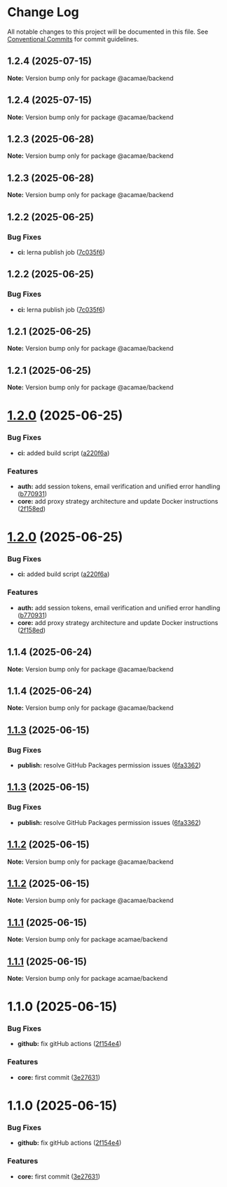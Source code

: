 # Change Log

All notable changes to this project will be documented in this file.
See [Conventional Commits](https://conventionalcommits.org) for commit guidelines.

## 1.2.4 (2025-07-15)

**Note:** Version bump only for package @acamae/backend

## 1.2.4 (2025-07-15)

**Note:** Version bump only for package @acamae/backend

## 1.2.3 (2025-06-28)

**Note:** Version bump only for package @acamae/backend

## 1.2.3 (2025-06-28)

**Note:** Version bump only for package @acamae/backend

## 1.2.2 (2025-06-25)

### Bug Fixes

- **ci:** lerna publish job ([7c035f6](https://github.com/acamae/acamae-backend/commit/7c035f6a8710207bea6bf7dcf2428f6a43c61d44))

## 1.2.2 (2025-06-25)

### Bug Fixes

- **ci:** lerna publish job ([7c035f6](https://github.com/acamae/acamae-backend/commit/7c035f6a8710207bea6bf7dcf2428f6a43c61d44))

## 1.2.1 (2025-06-25)

**Note:** Version bump only for package @acamae/backend

## 1.2.1 (2025-06-25)

**Note:** Version bump only for package @acamae/backend

# [1.2.0](https://github.com/acamae/acamae-backend/compare/v1.1.3...v1.2.0) (2025-06-25)

### Bug Fixes

- **ci:** added build script ([a220f6a](https://github.com/acamae/acamae-backend/commit/a220f6a9c910b5d6e105ba2bf5a612e8f9c2b869))

### Features

- **auth:** add session tokens, email verification and unified error handling ([b770931](https://github.com/acamae/acamae-backend/commit/b7709316490d8492940cfdde5e0e99c797f777f4))
- **core:** add proxy strategy architecture and update Docker instructions ([2f158ed](https://github.com/acamae/acamae-backend/commit/2f158eddda2bdc1cc8519e2151aa94951d7d4021))

# [1.2.0](https://github.com/acamae/acamae-backend/compare/v1.1.3...v1.2.0) (2025-06-25)

### Bug Fixes

- **ci:** added build script ([a220f6a](https://github.com/acamae/acamae-backend/commit/a220f6a9c910b5d6e105ba2bf5a612e8f9c2b869))

### Features

- **auth:** add session tokens, email verification and unified error handling ([b770931](https://github.com/acamae/acamae-backend/commit/b7709316490d8492940cfdde5e0e99c797f777f4))
- **core:** add proxy strategy architecture and update Docker instructions ([2f158ed](https://github.com/acamae/acamae-backend/commit/2f158eddda2bdc1cc8519e2151aa94951d7d4021))

## 1.1.4 (2025-06-24)

**Note:** Version bump only for package @acamae/backend

## 1.1.4 (2025-06-24)

**Note:** Version bump only for package @acamae/backend

## [1.1.3](https://github.com/acamae/acamae-backend/compare/v1.1.2...v1.1.3) (2025-06-15)

### Bug Fixes

- **publish:** resolve GitHub Packages permission issues ([6fa3362](https://github.com/acamae/acamae-backend/commit/6fa33624a5480b8b1088fdc3d250f25569b3dfc4))

## [1.1.3](https://github.com/acamae/acamae-backend/compare/v1.1.2...v1.1.3) (2025-06-15)

### Bug Fixes

- **publish:** resolve GitHub Packages permission issues ([6fa3362](https://github.com/acamae/acamae-backend/commit/6fa33624a5480b8b1088fdc3d250f25569b3dfc4))

## [1.1.2](https://github.com/acamae/acamae-backend/compare/v1.1.1...v1.1.2) (2025-06-15)

**Note:** Version bump only for package @acamae/backend

## [1.1.2](https://github.com/acamae/acamae-backend/compare/v1.1.1...v1.1.2) (2025-06-15)

**Note:** Version bump only for package @acamae/backend

## [1.1.1](https://github.com/acamae/acamae-backend/compare/v1.1.0...v1.1.1) (2025-06-15)

**Note:** Version bump only for package acamae/backend

## [1.1.1](https://github.com/acamae/acamae-backend/compare/v1.1.0...v1.1.1) (2025-06-15)

**Note:** Version bump only for package acamae/backend

# 1.1.0 (2025-06-15)

### Bug Fixes

- **github:** fix gitHub actions ([2f154e4](https://github.com/acamae/acamae-backend/commit/2f154e470c2f8a7f05759c64b578ce988a7d4287))

### Features

- **core:** first commit ([3e27631](https://github.com/acamae/acamae-backend/commit/3e276310a867be689fa96e8bf1c72fe599a45b47))

# 1.1.0 (2025-06-15)

### Bug Fixes

- **github:** fix gitHub actions ([2f154e4](https://github.com/acamae/acamae-backend/commit/2f154e470c2f8a7f05759c64b578ce988a7d4287))

### Features

- **core:** first commit ([3e27631](https://github.com/acamae/acamae-backend/commit/3e276310a867be689fa96e8bf1c72fe599a45b47))
